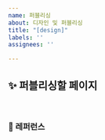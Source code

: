 ```yaml
---
name: 퍼블리싱
about: 디자인 및 퍼블리싱
title: "[design]"
labels: ''
assignees: ''

---
```


## ✨ 퍼블리싱할 페이지


<br>

### 📕 레퍼런스
